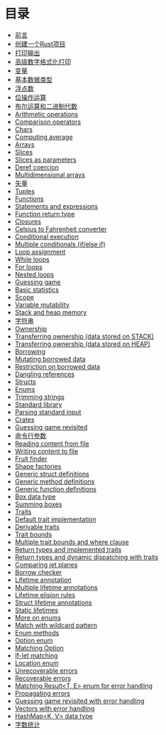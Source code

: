 # 目录

- [前言](./01-intro/intro.md)
- [创建一个Rust项目](./docs/create-project.md)
- [打印输出](./docs/printing.md)
- [高级数字格式化打印](./docs/Advanced_numeric_formatted_print.md)
- [变量](./docs/Variables.md)
- [基本数据类型](./docs/Basic_Types.md)
- [浮点数](./docs/Floating_point_numbers.md)
- [位操作运算](./docs/Bitwise_operations.md)
- [布尔运算和二进制代数](./docs/Booleans_and_binary_algebra.md)
- [Arithmetic operations]()
- [Comparison operators]()
- [Chars]()
- [Computing average]()
- [Arrays]()
- [Slices]()
- [Slices as parameters]()
- [Deref coercion]()
- [Multidimensional arrays]()
- [矢量](./docs/Vectors.md)
- [Tuples]()
- [Functions]()
- [Statements and expressions]()
- [Function return type]()
- [Closures]()
- [Celsius to Fahrenheit converter]()
- [Conditional execution]()
- [Multiple conditionals (if/else if)]()
- [Loop assignment]()
- [While loops]()
- [For loops]()
- [Nested loops]()
- [Guessing game]()
- [Basic statistics]()
- [Scope]()
- [Variable mutability]()
- [Stack and heap memory]()
- [字符串](./docs/Strings.md)
- [Ownership]()
- [Transferring ownership (data stored on STACK)]()
- [Transferring ownership (data stored on HEAP)]()
- [Borrowing]()
- [Mutating borrowed data]()
- [Restriction on borrowed data]()
- [Dangling references]()
- [Structs]()
- [Enums]()
- [Trimming strings]()
- [Standard library]()
- [Parsing standard input]()
- [Crates](./docs/Crates.md)
- [Guessing game revisited]()
- [命令行参数](./docs/Command_line_arguments.md)
- [Reading content from file]()
- [Writing content to file]()
- [Fruit finder]()
- [Shape factories]()
- [Generic struct definitions]()
- [Generic method definitions]()
- [Generic function definitions]()
- [Box data type]()
- [Summing boxes]()
- [Traits]()
- [Default trait implementation]()
- [Derivable traits]()
- [Trait bounds]()
- [Multiple trait bounds and where clause]()
- [Return types and implemented traits]()
- [Return types and dynamic dispatching with traits]()
- [Comparing jet planes]()
- [Borrow checker]()
- [Lifetime annotation]()
- [Multiple lifetime annotations]()
- [Lifetime elision rules]()
- [Struct lifetime annotations]()
- [Static lifetimes]()
- [More on enums]()
- [Match with wildcard pattern]()
- [Enum methods]()
- [Option enum]()
- [Matching Option]()
- [If-let matching]()
- [Location enum]()
- [Unrecoverable errors]()
- [Recoverable errors]()
- [Matching Result<T, E> enum for error handling]()
- [Propagating errors]()
- [Guessing game revisited with error handling]()
- [Vectors with error handling]()
- [HashMap<K, V> data type]()
- [字数统计](./docs/Word_counter.md)